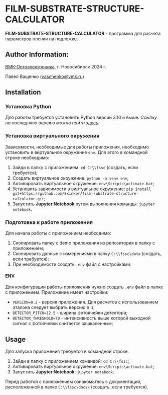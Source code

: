 # FILM-SUBSTRATE-STRUCTURE-CALCULATOR

**FILM-SUBSTRATE-STRUCTURE-CALCULATOR** - программа для расчета параметров пленки на подложке.

## Author Information:
[ВМК-Оптоэлектроника](https://www.vmk.ru/), г. Новосибирск 2024 г.

Павел Ващенко (vaschenko@vmk.ru)


## Installation
### Установка Python
Для работы требуется установить Python версии 3.10 и выше. *Ссылку на последнюю версию можно найти [здесь](https://www.python.org/downloads/).*

### Установка виртуального окружения
Зависимости, необходимые для работы приложения, необходимо установить в виртуальное окружение `env`. Для этого в командной строке необходимо:
1. Зайди в папку с приложением: `cd C:\\fssc` (создать, если требуется);
2. Создать виртуальное окружение: `python -m venv env`;
3. Активировать виртуальное окружение: `env\Scripts\activate.bat`;
4. Установить зависимости в виртуальное окружение: `pip install git+https://github.com/Exinker/film-substrate-structure-calculator.git`;
5. Запустить **Jupyter Notebook** путем выполнения команды: `jupyter notebook`.

### Подготовка к работе приложения
Для начала работы с приложением необходимо:
1. Скопировать папку с demo приложения из репозитория в папку с приложением;
2. Скопировать данные с измерениями в папку `C:\\fssc\data` (создать, если требуется);
3. При необходимости создать `.env` файл с настройками.

#### ENV
Для конфигурации работы приложения нужно создать `.env` файл в папке с приложением. Приложение имеет настройки:
- `VERSION=0.2` - версия приложения. Для расчетов с использованием эталона следует выбрать версию `0.1`;
- `DETECTOR_PITCH=12.5` - ширина фотоячейки детектора;
- `DETECTOR_THRESHOLD=70` - интенсивность выше которой выходной сигнал с фотоячейки считается зашкаленным;


## Usage
Для запуска приложения требуется в командной строке:
1. Зайди в папку с приложением командой: `cd C:\\fssc`;
2. Активировать виртуальное окружение: `env\Scripts\activate.bat`;
3. Запустить **Jupyter Notebook**: `jupyter notebook`.

Перед работой с приложением ознакомьтесь с документаций, расположенной в папке `C:\\fssc\docs\` (создать, если требуется).
